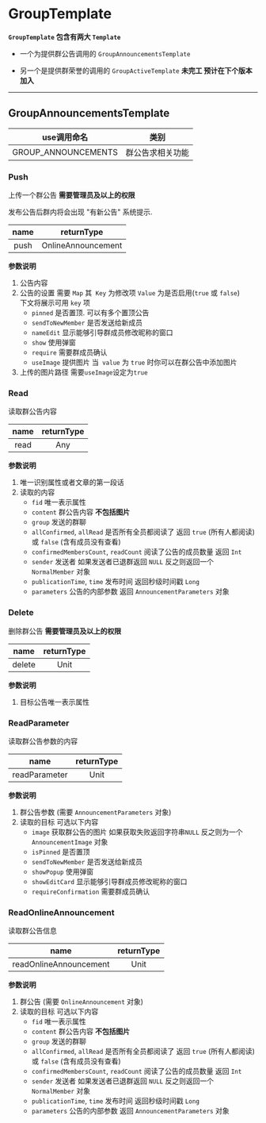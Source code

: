 # GroupTemplate

**`GroupTemplate` 包含有两大 `Template`**

- 一个为提供群公告调用的 `GroupAnnouncementsTemplate`

- 另一个是提供群荣誉的调用的 `GroupActiveTemplate` **未完工 预计在下个版本加入**

---

## GroupAnnouncementsTemplate

|        use调用命名        |    类别    | 
|:---------------------:|:--------:|
|  GROUP_ANNOUNCEMENTS  | 群公告求相关功能 | 

### Push

上传一个群公告 **需要管理员及以上的权限**

发布公告后群内将会出现 "有新公告" 系统提示.

| name |     returnType     |
|:----:|:------------------:|
| push | OnlineAnnouncement |

**参数说明**

1. 公告内容
2. 公告的设置 需要 `Map` 其` Key` 为修改项 `Value` 为是否启用(`true` 或 `false`)<br> 下文将展示可用 `key` 项
    - `pinned` 是否置顶. 可以有多个置顶公告
    - `sendToNewMember` 是否发送给新成员
    - `nameEdit` 显示能够引导群成员修改昵称的窗口
    - `show` 使用弹窗
    - `require` 需要群成员确认
    - `useImage` 提供图片 当` value` 为 `true` 时你可以在群公告中添加图片
3. 上传的图片路径 需要`useImage`设定为`true`

### Read

读取群公告内容

| name | returnType |
|:----:|:----------:|
| read |    Any     |

**参数说明**

1. 唯一识别属性或者文章的第一段话
2. 读取的内容
    - `fid` 唯一表示属性
    - `content` 群公告内容 **不包括图片**
    - `group` 发送的群聊
    - `allConfirmed`, `allRead` 是否所有全员都阅读了 返回 `true` (所有人都阅读)或 `false` (含有成员没有查看)
    - `confirmedMembersCount`, `readCount` 阅读了公告的成员数量 返回 `Int`
    - `sender` 发送者 如果发送者已退群返回 `NULL` 反之则返回一个 `NormalMember` 对象
    - `publicationTime`, `time` 发布时间 返回秒级时间戳 `Long`
    - `parameters` 公告的内部参数 返回 `AnnouncementParameters` 对象

### Delete

删除群公告 **需要管理员及以上的权限**

|  name  | returnType |
|:------:|:----------:|
| delete |    Unit    |

**参数说明**

1. 目标公告唯一表示属性

### ReadParameter

读取群公告参数的内容

|     name      | returnType |
|:-------------:|:----------:|
| readParameter |    Unit    |

**参数说明**

1. 群公告参数 (需要 `AnnouncementParameters` 对象)
2. 读取的目标 可选以下内容
    - `image` 获取群公告的图片 如果获取失败返回字符串`NULL` 反之则为一个 `AnnouncementImage` 对象
    - `isPinned` 是否置顶
    - `sendToNewMember` 是否发送给新成员
    - `showPopup` 使用弹窗
    - `showEditCard` 显示能够引导群成员修改昵称的窗口
    - `requireConfirmation` 需要群成员确认

### ReadOnlineAnnouncement

读取群公告信息

|          name          | returnType |
|:----------------------:|:----------:|
| readOnlineAnnouncement |    Unit    |

**参数说明**

1. 群公告 (需要 `OnlineAnnouncement` 对象)
2. 读取的目标 可选以下内容
    - `fid` 唯一表示属性
    - `content` 群公告内容 **不包括图片**
    - `group` 发送的群聊
    - `allConfirmed`, `allRead` 是否所有全员都阅读了 返回 `true` (所有人都阅读)或 `false` (含有成员没有查看)
    - `confirmedMembersCount`, `readCount` 阅读了公告的成员数量 返回 `Int`
    - `sender` 发送者 如果发送者已退群返回 `NULL` 反之则返回一个 `NormalMember` 对象
    - `publicationTime`, `time` 发布时间 返回秒级时间戳 `Long`
    - `parameters` 公告的内部参数 返回 `AnnouncementParameters` 对象